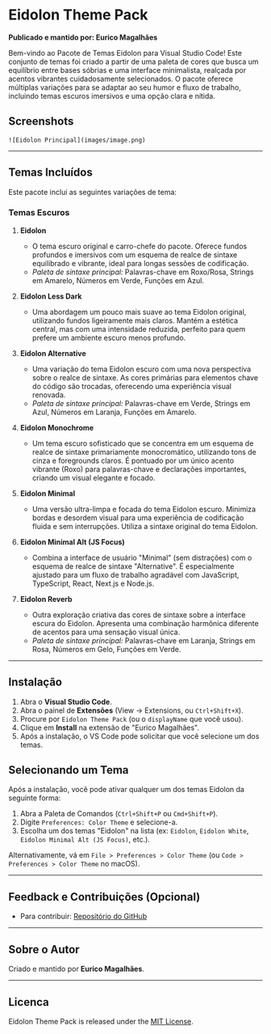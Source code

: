 # Eidolon Theme Pack

**Publicado e mantido por: Eurico Magalhães**

Bem-vindo ao Pacote de Temas Eidolon para Visual Studio Code! Este conjunto de temas foi criado a partir de uma paleta de cores que busca um equilíbrio entre bases sóbrias e uma interface minimalista, realçada por acentos vibrantes cuidadosamente selecionados. O pacote oferece múltiplas variações para se adaptar ao seu humor e fluxo de trabalho, incluindo temas escuros imersivos e uma opção clara e nítida.

## Screenshots

`![Eidolon Principal](images/image.png)`

---

## Temas Incluídos

Este pacote inclui as seguintes variações de tema:

### Temas Escuros

1. **Eidolon**
    * O tema escuro original e carro-chefe do pacote. Oferece fundos profundos e imersivos com um esquema de realce de sintaxe equilibrado e vibrante, ideal para longas sessões de codificação.
    * *Paleta de sintaxe principal:* Palavras-chave em Roxo/Rosa, Strings em Amarelo, Números em Verde, Funções em Azul.

2. **Eidolon Less Dark**
    * Uma abordagem um pouco mais suave ao tema Eidolon original, utilizando fundos ligeiramente mais claros. Mantém a estética central, mas com uma intensidade reduzida, perfeito para quem prefere um ambiente escuro menos profundo.

3. **Eidolon Alternative**
    * Uma variação do tema Eidolon escuro com uma nova perspectiva sobre o realce de sintaxe. As cores primárias para elementos chave do código são trocadas, oferecendo uma experiência visual renovada.
    * *Paleta de sintaxe principal:* Palavras-chave em Verde, Strings em Azul, Números em Laranja, Funções em Amarelo.

4. **Eidolon Monochrome**
    * Um tema escuro sofisticado que se concentra em um esquema de realce de sintaxe primariamente monocromático, utilizando tons de cinza e foregrounds claros. É pontuado por um único acento vibrante (Roxo) para palavras-chave e declarações importantes, criando um visual elegante e focado.

5. **Eidolon Minimal**
    * Uma versão ultra-limpa e focada do tema Eidolon escuro. Minimiza bordas e desordem visual para uma experiência de codificação fluida e sem interrupções. Utiliza a sintaxe original do tema Eidolon.

6. **Eidolon Minimal Alt (JS Focus)**
    * Combina a interface de usuário "Minimal" (sem distrações) com o esquema de realce de sintaxe "Alternative". É especialmente ajustado para um fluxo de trabalho agradável com JavaScript, TypeScript, React, Next.js e Node.js.

7. **Eidolon Reverb**
    * Outra exploração criativa das cores de sintaxe sobre a interface escura do Eidolon. Apresenta uma combinação harmônica diferente de acentos para uma sensação visual única.
    * *Paleta de sintaxe principal:* Palavras-chave em Laranja, Strings em Rosa, Números em Gelo, Funções em Verde.

---

## Instalação

1. Abra o **Visual Studio Code**.
2. Abra o painel de **Extensões** (View -> Extensions, ou `Ctrl+Shift+X`).
3. Procure por `Eidolon Theme Pack` (ou o `displayName` que você usou).
4. Clique em **Install** na extensão de "Eurico Magalhães".
5. Após a instalação, o VS Code pode solicitar que você selecione um dos temas.

## Selecionando um Tema

Após a instalação, você pode ativar qualquer um dos temas Eidolon da seguinte forma:

1. Abra a Paleta de Comandos (`Ctrl+Shift+P` ou `Cmd+Shift+P`).
2. Digite `Preferences: Color Theme` e selecione-a.
3. Escolha um dos temas "Eidolon" na lista (ex: `Eidolon`, `Eidolon White`, `Eidolon Minimal Alt (JS Focus)`, etc.).

Alternativamente, vá em `File > Preferences > Color Theme` (ou `Code > Preferences > Color Theme` no macOS).

---

## Feedback e Contribuições (Opcional)

* Para contribuir: [Repositório do GitHub](https://github.com/Eurico77/eidolon-theme)

---

## Sobre o Autor

Criado e mantido por **Eurico Magalhães**.

---

## Licenca

Eidolon Theme Pack is released under the [MIT License](http://opensource.org/licenses/MIT).